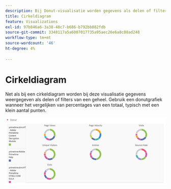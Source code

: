```yaml
---
description: Bij Donut-visualisatie worden gegevens als delen of filters van een geheel weergegeven.
title: Cirkeldiagram
feature: Visualizations
exl-id: 97b846a6-3a38-48c7-b686-b792bb882fdb
source-git-commit: 3348117a5a6007017735a95aec26e6a8c88ad248
workflow-type: tm+mt
source-wordcount: '46'
ht-degree: 4%

---
```


# Cirkeldiagram

Net als bij een cirkeldiagram worden bij deze visualisatie gegevens weergegeven als delen of filters van een geheel. Gebruik een donutgrafiek wanneer het vergelijken van percentages van een totaal, typisch met een klein aantal punten.

![](assets/donut.png)
